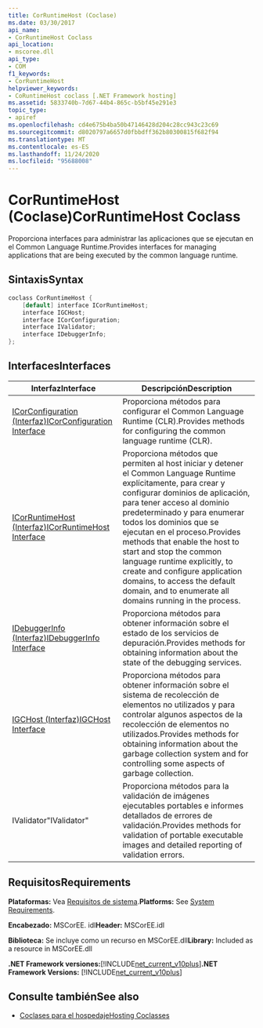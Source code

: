 ```yaml
---
title: CorRuntimeHost (Coclase)
ms.date: 03/30/2017
api_name:
- CorRuntimeHost Coclass
api_location:
- mscoree.dll
api_type:
- COM
f1_keywords:
- CorRuntimeHost
helpviewer_keywords:
- CoRuntimeHost coclass [.NET Framework hosting]
ms.assetid: 5833740b-7d67-44b4-865c-b5bf45e291e3
topic_type:
- apiref
ms.openlocfilehash: cd4e675b4ba50b47146428d204c28cc943c23c69
ms.sourcegitcommit: d8020797a6657d0fbbdff362b80300815f682f94
ms.translationtype: MT
ms.contentlocale: es-ES
ms.lasthandoff: 11/24/2020
ms.locfileid: "95688008"
---
```

# <a name="corruntimehost-coclass"></a><span data-ttu-id="bd64c-102">CorRuntimeHost (Coclase)</span><span class="sxs-lookup"><span data-stu-id="bd64c-102">CorRuntimeHost Coclass</span></span>

<span data-ttu-id="bd64c-103">Proporciona interfaces para administrar las aplicaciones que se ejecutan en el Common Language Runtime.</span><span class="sxs-lookup"><span data-stu-id="bd64c-103">Provides interfaces for managing applications that are being executed by the common language runtime.</span></span>  
  
## <a name="syntax"></a><span data-ttu-id="bd64c-104">Sintaxis</span><span class="sxs-lookup"><span data-stu-id="bd64c-104">Syntax</span></span>  
  
```cpp  
coclass CorRuntimeHost {  
    [default] interface ICorRuntimeHost;  
    interface IGCHost;  
    interface ICorConfiguration;  
    interface IValidator;  
    interface IDebuggerInfo;  
};  
```  
  
## <a name="interfaces"></a><span data-ttu-id="bd64c-105">Interfaces</span><span class="sxs-lookup"><span data-stu-id="bd64c-105">Interfaces</span></span>  
  
|<span data-ttu-id="bd64c-106">Interfaz</span><span class="sxs-lookup"><span data-stu-id="bd64c-106">Interface</span></span>|<span data-ttu-id="bd64c-107">Descripción</span><span class="sxs-lookup"><span data-stu-id="bd64c-107">Description</span></span>|  
|---------------|-----------------|  
|[<span data-ttu-id="bd64c-108">ICorConfiguration (Interfaz)</span><span class="sxs-lookup"><span data-stu-id="bd64c-108">ICorConfiguration Interface</span></span>](icorconfiguration-interface.md)|<span data-ttu-id="bd64c-109">Proporciona métodos para configurar el Common Language Runtime (CLR).</span><span class="sxs-lookup"><span data-stu-id="bd64c-109">Provides methods for configuring the common language runtime (CLR).</span></span>|  
|[<span data-ttu-id="bd64c-110">ICorRuntimeHost (Interfaz)</span><span class="sxs-lookup"><span data-stu-id="bd64c-110">ICorRuntimeHost Interface</span></span>](icorruntimehost-interface.md)|<span data-ttu-id="bd64c-111">Proporciona métodos que permiten al host iniciar y detener el Common Language Runtime explícitamente, para crear y configurar dominios de aplicación, para tener acceso al dominio predeterminado y para enumerar todos los dominios que se ejecutan en el proceso.</span><span class="sxs-lookup"><span data-stu-id="bd64c-111">Provides methods that enable the host to start and stop the common language runtime explicitly, to create and configure application domains, to access the default domain, and to enumerate all domains running in the process.</span></span>|  
|[<span data-ttu-id="bd64c-112">IDebuggerInfo (Interfaz)</span><span class="sxs-lookup"><span data-stu-id="bd64c-112">IDebuggerInfo Interface</span></span>](idebuggerinfo-interface.md)|<span data-ttu-id="bd64c-113">Proporciona métodos para obtener información sobre el estado de los servicios de depuración.</span><span class="sxs-lookup"><span data-stu-id="bd64c-113">Provides methods for obtaining information about the state of the debugging services.</span></span>|  
|[<span data-ttu-id="bd64c-114">IGCHost (Interfaz)</span><span class="sxs-lookup"><span data-stu-id="bd64c-114">IGCHost Interface</span></span>](igchost-interface.md)|<span data-ttu-id="bd64c-115">Proporciona métodos para obtener información sobre el sistema de recolección de elementos no utilizados y para controlar algunos aspectos de la recolección de elementos no utilizados.</span><span class="sxs-lookup"><span data-stu-id="bd64c-115">Provides methods for obtaining information about the garbage collection system and for controlling some aspects of garbage collection.</span></span>|  
|<span data-ttu-id="bd64c-116">IValidator</span><span class="sxs-lookup"><span data-stu-id="bd64c-116">"IValidator"</span></span>|<span data-ttu-id="bd64c-117">Proporciona métodos para la validación de imágenes ejecutables portables e informes detallados de errores de validación.</span><span class="sxs-lookup"><span data-stu-id="bd64c-117">Provides methods for validation of portable executable images and detailed reporting of validation errors.</span></span>|  
  
## <a name="requirements"></a><span data-ttu-id="bd64c-118">Requisitos</span><span class="sxs-lookup"><span data-stu-id="bd64c-118">Requirements</span></span>  

 <span data-ttu-id="bd64c-119">**Plataformas:** Vea [Requisitos de sistema](../../get-started/system-requirements.md).</span><span class="sxs-lookup"><span data-stu-id="bd64c-119">**Platforms:** See [System Requirements](../../get-started/system-requirements.md).</span></span>  
  
 <span data-ttu-id="bd64c-120">**Encabezado:** MSCorEE. idl</span><span class="sxs-lookup"><span data-stu-id="bd64c-120">**Header:** MSCorEE.idl</span></span>  
  
 <span data-ttu-id="bd64c-121">**Biblioteca:** Se incluye como un recurso en MSCorEE.dll</span><span class="sxs-lookup"><span data-stu-id="bd64c-121">**Library:** Included as a resource in MSCorEE.dll</span></span>  
  
 <span data-ttu-id="bd64c-122">**.NET Framework versiones:**[!INCLUDE[net_current_v10plus](../../../../includes/net-current-v10plus-md.md)]</span><span class="sxs-lookup"><span data-stu-id="bd64c-122">**.NET Framework Versions:** [!INCLUDE[net_current_v10plus](../../../../includes/net-current-v10plus-md.md)]</span></span>  
  
## <a name="see-also"></a><span data-ttu-id="bd64c-123">Consulte también</span><span class="sxs-lookup"><span data-stu-id="bd64c-123">See also</span></span>

- [<span data-ttu-id="bd64c-124">Coclases para el hospedaje</span><span class="sxs-lookup"><span data-stu-id="bd64c-124">Hosting Coclasses</span></span>](hosting-coclasses.md)
